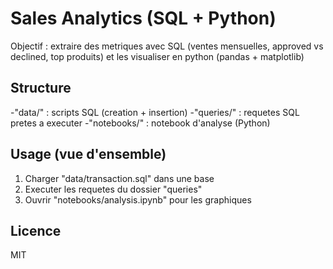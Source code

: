 # Sales Analytics (SQL + Python)

Objectif : extraire des metriques avec SQL (ventes mensuelles, approved vs declined, top produits) et les visualiser en python (pandas + matplotlib)

## Structure 
-"data/" : scripts SQL (creation + insertion)
-"queries/" : requetes SQL pretes a executer 
-"notebooks/" : notebook d'analyse (Python)

## Usage (vue d'ensemble) 
1. Charger "data/transaction.sql" dans une base
2. Executer les requetes du dossier "queries"
3. Ouvrir "notebooks/analysis.ipynb" pour les graphiques

## Licence
MIT

